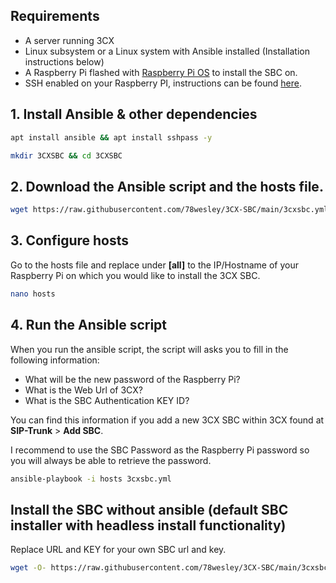 ## Requirements
- A server running 3CX
- Linux subsystem or a Linux system with Ansible installed (Installation instructions below)
- A Raspberry Pi flashed with [Raspberry Pi OS](https://www.raspberrypi.org/downloads/raspberry-pi-os/) to install the SBC on.
- SSH enabled on your Raspberry PI, instructions can be found [here](https://www.raspberrypi.org/documentation/remote-access/ssh/README.md).

## 1. Install Ansible & other dependencies
```sh
apt install ansible && apt install sshpass -y
```
```sh
mkdir 3CXSBC && cd 3CXSBC
```
## 2. Download the Ansible script and the hosts file.
```sh
wget https://raw.githubusercontent.com/78wesley/3CX-SBC/main/3cxsbc.yml && wget https://raw.githubusercontent.com/78wesley/3CX-SBC/main/hosts
```
## 3. Configure hosts
Go to the hosts file and replace <ip> under **[all]** to the IP/Hostname of your Raspberry Pi on which you would like to install the 3CX SBC.  
```sh
nano hosts
```
## 4. Run the Ansible script
When you run the ansible script, the script will asks you to fill in the following information:
- What will be the new password of the Raspberry Pi?
- What is the Web Url of 3CX?
- What is the SBC Authentication KEY ID?

You can find this information if you add a new 3CX SBC within 3CX found at **SIP-Trunk** > **Add SBC**. 

I recommend to use the SBC Password as the Raspberry Pi password so you will always be able to retrieve the password.
```sh
ansible-playbook -i hosts 3cxsbc.yml
```
## Install the SBC without ansible (default SBC installer with headless install functionality)
Replace URL and KEY for your own SBC url and key.
```sh
wget -O- https://raw.githubusercontent.com/78wesley/3CX-SBC/main/3cxsbc.sh | bash /dev/stdin -u "URL" -k "KEY" -a 1
```
